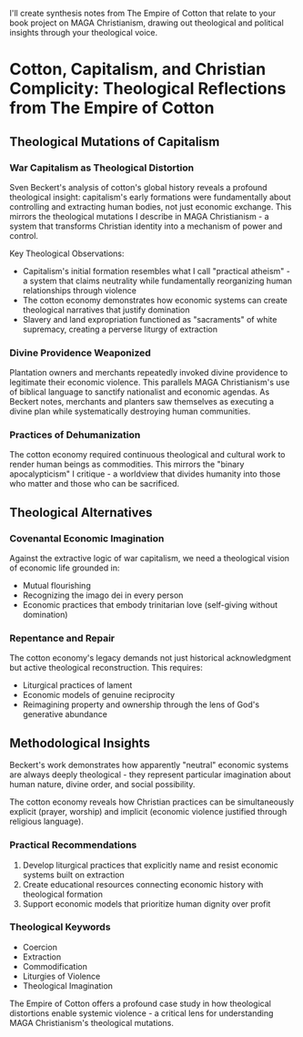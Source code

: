 I'll create synthesis notes from The Empire of Cotton that relate to your book project on MAGA Christianism, drawing out theological and political insights through your theological voice.

# Cotton, Capitalism, and Christian Complicity: Theological Reflections from The Empire of Cotton

## Theological Mutations of Capitalism

### War Capitalism as Theological Distortion

Sven Beckert's analysis of cotton's global history reveals a profound theological insight: capitalism's early formations were fundamentally about controlling and extracting human bodies, not just economic exchange. This mirrors the theological mutations I describe in MAGA Christianism - a system that transforms Christian identity into a mechanism of power and control.

Key Theological Observations:
- Capitalism's initial formation resembles what I call "practical atheism" - a system that claims neutrality while fundamentally reorganizing human relationships through violence
- The cotton economy demonstrates how economic systems can create theological narratives that justify domination
- Slavery and land expropriation functioned as "sacraments" of white supremacy, creating a perverse liturgy of extraction

### Divine Providence Weaponized

Plantation owners and merchants repeatedly invoked divine providence to legitimate their economic violence. This parallels MAGA Christianism's use of biblical language to sanctify nationalist and economic agendas. As Beckert notes, merchants and planters saw themselves as executing a divine plan while systematically destroying human communities.

### Practices of Dehumanization

The cotton economy required continuous theological and cultural work to render human beings as commodities. This mirrors the "binary apocalypticism" I critique - a worldview that divides humanity into those who matter and those who can be sacrificed.

## Theological Alternatives

### Covenantal Economic Imagination

Against the extractive logic of war capitalism, we need a theological vision of economic life grounded in:
- Mutual flourishing
- Recognizing the imago dei in every person
- Economic practices that embody trinitarian love (self-giving without domination)

### Repentance and Repair

The cotton economy's legacy demands not just historical acknowledgment but active theological reconstruction. This requires:
- Liturgical practices of lament
- Economic models of genuine reciprocity
- Reimagining property and ownership through the lens of God's generative abundance

## Methodological Insights

Beckert's work demonstrates how apparently "neutral" economic systems are always deeply theological - they represent particular imagination about human nature, divine order, and social possibility.

The cotton economy reveals how Christian practices can be simultaneously explicit (prayer, worship) and implicit (economic violence justified through religious language).

### Practical Recommendations

1. Develop liturgical practices that explicitly name and resist economic systems built on extraction
2. Create educational resources connecting economic history with theological formation
3. Support economic models that prioritize human dignity over profit

### Theological Keywords
- Coercion
- Extraction
- Commodification
- Liturgies of Violence
- Theological Imagination

The Empire of Cotton offers a profound case study in how theological distortions enable systemic violence - a critical lens for understanding MAGA Christianism's theological mutations.